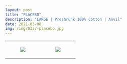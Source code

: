 ```yaml
---
layout: post
title: "PLACEBO"
description: "LARGE | Preshrunk 100% Cotton | Anvil"
date: 2021-03-08
img: /img/0337-placebo.jpg
---
```




<table style="width:100%;"><tr><td style="vertical-align:top;">
      <figure class="tmblr-full" data-orig-height="2048" data-orig-width="1365" data-orig-src="https://concertshirts.netlify.app/shirts/0337/0337-01.jpg"><img src="https://64.media.tumblr.com/e153c0af2a40b45b5da1a89f9a8ba25a/a2848bbb5f5f8fd7-25/s540x810/ae67ee99a242b1662ca8acd21dd1259b2a39aa66.jpg" data-orig-height="2048" data-orig-width="1365" data-orig-src="https://concertshirts.netlify.app/shirts/0337/0337-01.jpg"/></figure></td>
    <td style="vertical-align:top;">
      <figure class="tmblr-full" data-orig-height="2048" data-orig-width="1365" data-orig-src="https://concertshirts.netlify.app/shirts/0337/0337-02.jpg"><img src="https://64.media.tumblr.com/9c3f060458a7ca355c411c94c746ab61/a2848bbb5f5f8fd7-bc/s540x810/f4e39dbf6a379412f6eb0bca7f60f36e5950bc21.jpg" data-orig-height="2048" data-orig-width="1365" data-orig-src="https://concertshirts.netlify.app/shirts/0337/0337-02.jpg"/></figure></td>
  </tr></table>
